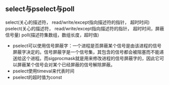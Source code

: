 ## select与pselect与poll
select(关心的描述符， read/write/except指向描述符的指针， 超时时间)
pselect(关心的描述符， read/write/except指向描述符的指针， 超时时间，屏蔽信号量)
poll(描述符集数组，数组长度，超时值)
- pselect可以使用信号屏蔽字：一个进程是否屏蔽某个信号是由该进程的信号屏蔽字决定的。信号屏蔽字是一个信号集，其包含的信号都会被阻塞而不能递送给这个进程。而sigprocmask就是用来修改进程的信号屏蔽字的，因此它可以屏蔽某个信号会对某个已经屏蔽的信号解除屏蔽。
- pselect使用timeval来代表时间
- pselect的超时值为const